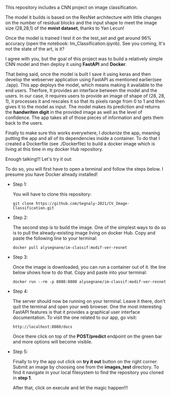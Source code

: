 This repository includes a CNN project on image classification.

The model it builds is based on the ResNet architecture with little changes 
on the number of residual blocks and the input shape to meet the image size (28,28,1) of the
**mnist dataset**, thanks to Yan Lecun!

Once the model is trained I test it on the test_set and get around 96% accuracy (open the notebook: Im_Classification.ipynb). 
See you coming, It's not the state of the art, is it? 

I agree with you, but the goal of this project was to build a relatively simple CNN model and then deploy it using **FastAPI** and **Docker**.

That being said, once the model is built I save it using keras and then develop the webserver application using FastAPI as mentioned earlier(see ./app).
This app deploys the model, which means making it available to the end users. Therfore, It provides an interface between the model and the users. 
In our case, it requires users to provide an image of shape of (28, 28, 1), it processes it and rescales it so that its pixels range from
0 to 1 and then gives it to the model as input. The model makes its prediction and returns the **handwriten digit** in the provided image 
as well as the level of confidence. The app takes all of those pieces of information and gets them back to the users.

Finally to make sure this works everywhere, I *dockerize* the app, meaning putting the app and all of its dependencies inside a container.
To do that I created a Dockerfile (see ./Dockerfile) to build a docker image which is living at this time in my docker Hub repository.

Enough talking!!! Let's try it out:

To do so, you will first have to open a terminal and follow the steps below. I presume you have Docker already installed! 

- Step 1:

    You will have to clone this repository:

      git clone https://github.com/Segnaly-2021/CV_Image-Classification.git
- Step 2:
  
    The second step is to build the image. One of the simplest ways to do so is to pull the already-existing image living on docker Hub.
    Copy and paste the following line to your terminal:

      docker pull alysegnane/im-classif:modif-ver-resnet
- Step 3:

    Once the image is downloaded, you can run a container out of it. the line below shows how to do that. Copy and paste into your terminal:
  
      docker run --rm -p 8080:8080 alysegnane/im-classif:modif-ver-resnet

- Step 4:

    The server should now be running on your terminal. Leave it there, don't quit the terminal and open your web browser.
    One the most interesting FastAPI features is that it provides a graphical user interface documentation. To visit the one related to our app,
    go visit:
  
      http://localhost:8080/docs

    Once there click on top of the **POST/predict** endpoint on the green bar and more options will become visible.

- Step 5:

    Finally to try  the app out click on **try it out** button on the right corner.
    Submit an image by choosing one from the **images_test** directory. To find it navigate in your local filesystem to find the repository you cloned in **step 1**.
    
    After that, click on execute and let the magic happen!!! 
      
 
